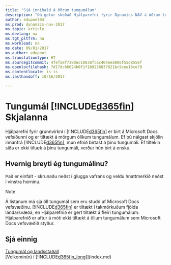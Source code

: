 ```yaml
---
title: "Sjá innihald á öðrum tungumálum"
description: "Þú getur skoðað Hjálparefni fyrir Dynamics NAV á öðrum tungumálum."
author: edupont04
ms.prod: dynamics-nav-2017
ms.topic: article
ms.devlang: na
ms.tgt_pltfrm: na
ms.workload: na
ms.date: 09/01/2017
ms.author: edupont
ms.translationtype: HT
ms.sourcegitcommit: 4fefaef7380ac10836fcac404eea006f55d8556f
ms.openlocfilehash: 7d17dc66624b0f1f1b9236837821bc9cee16ce79
ms.contentlocale: is-is
ms.lasthandoff: 10/16/2017

---
```

# <a name="languages-of-the-included365finincludesd365finmdmd-docs"></a>Tungumál [!INCLUDE[d365fin](includes/d365fin_md.md)] Skjalanna
Hjálparefni fyrir grunnvirkni í [!INCLUDE[d365fin](includes/d365fin_md.md)] er birt á Microsoft Docs vefsíðunni og er tiltækt á mörgum ólíkum tungumálum. Ef þú nálgast skjölin innanfrá [!INCLUDE[d365fin](includes/d365fin_md.md)], mun efnið birtast á þínu tungumáli. Ef tiltekin síða er ekki tiltæk á þínu tungumáli, verður hún birt á ensku.

## <a name="how-do-i-change-the-language"></a>Hvernig breyti ég tungumálinu?
Það er einfalt - skrunaðu neðst í glugga vafrans og veldu hnattmerkið neðst í vinstra horninu.

> [!NOTE]  
> Á listanum má sjá öll tungumál sem eru studd af Microsoft Docs vefsvæðinu. [!INCLUDE[d365fin](includes/d365fin_md.md)] er tiltækt í takmörkuðum fjölda landa/svæða, en Hjálparefnið er gert tiltækt á fleiri tungumálum. Hjálparefnið er aftur á móti ekki tiltækt á öllum tungumálum sem Microsoft Docs vefsvæðið styður.

## <a name="see-also"></a>Sjá einnig
[Tungumál og landsstaðall](about-locale-language.md)  
[Velkomin(n) í [!INCLUDE[d365fin_long](includes/d365fin_long_md.md)]](index.md)  

